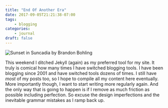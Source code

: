 ```yaml
---
title: "End Of Another Era"
date: 2017-09-05T21:21:38-07:00
tags:
    - blogging
categories:
    - journal
draft: false
---
```


![Sunset in Suncadia by Brandon Bohling](https://farm5.staticflickr.com/4437/36222953604_e622862644_k.jpg)

This weekend I ditched Jekyll (again) as my preferred tool for my site. It truly is comical how many times I have switched blogging tools. I have been blogging since 2001 and have switched tools dozens of times. I still have _most_ of my posts too, so I hope to compile all my content here eventually. More importantly though, I want to start writing more regularly again. And the only way that is going to happen is if I remove as much friction as possible including perfection. So excuse the design imperfections and the inevitable grammar mistakes as I ramp back up.
